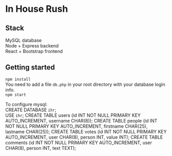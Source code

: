 # In House Rush

## Stack
MySQL database  
Node + Express backend  
React + Bootstrap frontend  

## Getting started
`npm install`  
You need to add a file `db.php` in your root directory with your database login info.  
`npm start`

To configure mysql:  
    CREATE DATABASE `ihr`;  
    USE `ihr`;
    CREATE TABLE users (id INT NOT NULL PRIMARY KEY AUTO_INCREMENT, username CHAR(8));
    CREATE TABLE people (id INT NOT NULL PRIMARY KEY AUTO_INCREMENT, firstname CHAR(25), lastname CHAR(25));
    CREATE TABLE votes (id INT NOT NULL PRIMARY KEY AUTO_INCREMENT, user CHAR(8), person INT, value INT);
    CREATE TABLE comments (id INT NOT NULL PRIMARY KEY AUTO_INCREMENT, user CHAR(8), person INT, text TEXT);
